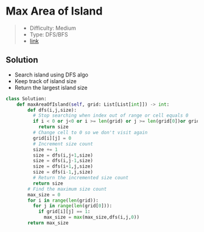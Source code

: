 # Max Area of Island

> - Difficulty: Medium
> - Type: DFS/BFS
> - [link](https://leetcode.com/problems/max-area-of-island/)

## Solution

- Search island using DFS algo
- Keep track of island size
- Return the largest island size

```python
class Solution:
    def maxAreaOfIsland(self, grid: List[List[int]]) -> int:
        def dfs(i,j,size):
          # Stop searching when index out of range or cell equals 0
          if i < 0 or j<0 or i >= len(grid) or j >= len(grid[0])or grid[i][j] != 1:
            return size
          # Change cell to 0 so we don't visit again
          grid[i][j] = 0
          # Increment size count
          size += 1
          size = dfs(i,j+1,size)
          size = dfs(i,j-1,size)
          size = dfs(i+1,j,size)
          size = dfs(i-1,j,size)
          # Return the incremented size count
          return size
        # Find the maximum size count
        max_size = 0
        for i in range(len(grid)):
          for j in range(len(grid[0])):
            if grid[i][j] == 1:
              max_size = max(max_size,dfs(i,j,0))
        return max_size
```
